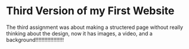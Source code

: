 # Third Version of my First Website
The third assignment was about making a structered page without really thinking about the design, now it has images, a video, and a background!!!!!!!!!!!!!!!!!!!
